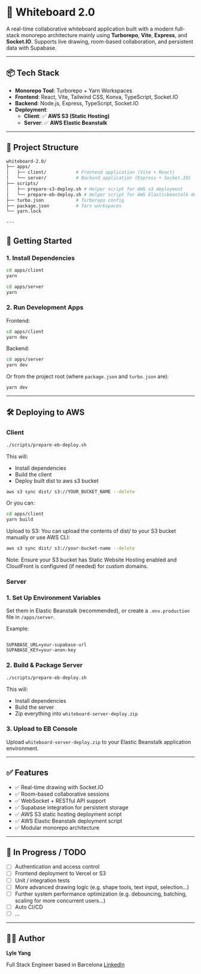 # 🧠 Whiteboard 2.0

A real-time collaborative whiteboard application built with a modern full-stack monorepo architecture mainly using **Turborepo**, **Vite**, **Express**, and **Socket.IO**. Supports live drawing, room-based collaboration, and persistent data with Supabase.

---

## 📦 Tech Stack

- **Monorepo Tool**: Turborepo + Yarn Workspaces
- **Frontend**: React, Vite, Tailwind CSS, Konva, TypeScript, Socket.IO
- **Backend**: Node.js, Express, TypeScript, Socket.IO
- **Deployment**:
  - **Client**: ✅ **AWS S3 (Static Hosting)**
  - **Server**: ✅ **AWS Elastic Beanstalk**

---

## 📁 Project Structure

```bash
whiteboard-2.0/
├── apps/
│   ├── client/           # Frontend application (Vite + React)
│   └── server/           # Backend application (Express + Socket.IO)
├── scripts/
│   ├── prepare-s3-deploy.sh # Helper script for AWS s3 deployment
│   └── prepare-eb-deploy.sh # Helper script for AWS Elasticbeastalk deployment
├── turbo.json            # Turborepo config
├── package.json          # Yarn workspaces
└── yarn.lock

---
```

## 🚀 Getting Started

### 1. Install Dependencies

```bash
cd apps/client
yarn

cd apps/server
yarn
```

### 2. Run Development Apps

Frontend:

```bash
cd apps/client
yarn dev
```

Backend:

```bash
cd apps/server
yarn dev
```

Or from the project root (where `package.json` and `turbo.json` are):

```bash
yarn dev
```

---

## 🛠 Deploying to AWS

### Client

```bash
./scripts/prepare-eb-deploy.sh
```

This will:

- Install dependencies
- Build the client
- Deploy built dist to aws s3 bucket

```bash
aws s3 sync dist/ s3://YOUR_BUCKET_NAME --delete
```

Or you can:

```bash
cd apps/client
yarn build
```

Upload to S3:
You can upload the contents of dist/ to your S3 bucket manually or use AWS CLI:

```bash
aws s3 sync dist/ s3://your-bucket-name --delete
```

Note: Ensure your S3 bucket has Static Website Hosting enabled and CloudFront is configured (if needed) for custom domains.

### Server

### 1. Set Up Environment Variables

Set them in Elastic Beanstalk (recommended), or create a `.env.production` file in `/apps/server`.

Example:

```

SUPABASE_URL=your-supabase-url
SUPABASE_KEY=your-anon-key

```

### 2. Build & Package Server

```bash
./scripts/prepare-eb-deploy.sh
```

This will:

- Install dependencies
- Build the server
- Zip everything into `whiteboard-server-deploy.zip`

### 3. Upload to EB Console

Upload `whiteboard-server-deploy.zip` to your Elastic Beanstalk application environment.

---

## ✅ Features

- ✅ Real-time drawing with Socket.IO
- ✅ Room-based collaborative sessions
- ✅ WebSocket + RESTful API support
- ✅ Supabase integration for persistent storage
- ✅ AWS S3 static hosting deployment script
- ✅ AWS Elastic Beanstalk deployment script
- ✅ Modular monorepo architecture

---

## 🧪 In Progress / TODO

- [ ] Authentication and access control
- [ ] Frontend deployment to Vercel or S3
- [ ] Unit / integration tests
- [ ] More advanced drawing logic (e.g. shape tools, text input, selection...)
- [ ] Further system performance optimization (e.g. debouncing, batching, scaling for more concurrent users...)
- [ ] Auto CI/CD
- [ ] ...

---

## 👨‍💻 Author

**Lyle Yang**

Full Stack Engineer based in Barcelona
[LinkedIn](https://www.linkedin.com/in/lyle-yang-b694211b7/)

```

```
